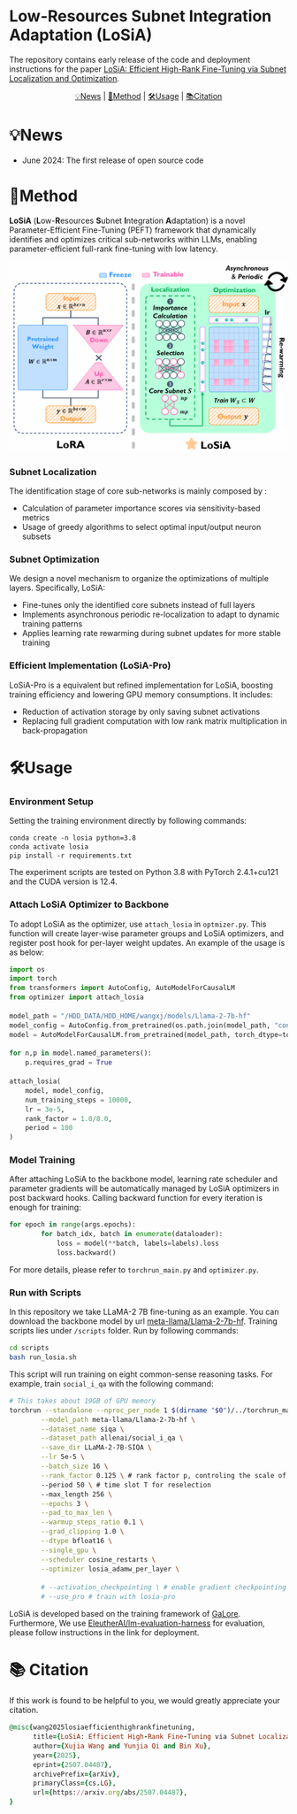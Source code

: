 # Low-Resources Subnet Integration Adaptation (LoSiA)

The repository contains early release of the code and deployment instructions for the paper [LoSiA: Efficient High-Rank Fine-Tuning via Subnet Localization and Optimization](https://arxiv.org/abs/2507.04487).

<p align="center">
  <a href="#-news"> 💡News</a> |
  <a href="#-method"> 🫧Method</a> |
  <a href="#-usage"> 🛠️Usage</a> |
  <a href="#-citation"> 📚Citation</a>
</p>


# 💡News

- June 2024: The first release of open source code




# 🫧Method

**LoSiA** (**L**ow-**R**esources **S**ubnet **I**ntegration **A**daptation) is a novel Parameter-Efficient Fine-Tuning (PEFT) framework that dynamically identifies and optimizes critical sub-networks within LLMs, enabling parameter-efficient full-rank fine-tuning with low latency.

<img src="./fig/intro.png" alt="intro" style="zoom: 50%;" />



### Subnet Localization

The identification stage of core sub-networks is mainly composed by :

- Calculation of parameter importance scores via sensitivity-based metrics
- Usage of greedy algorithms to select optimal input/output neuron subsets



### Subnet Optimization

We design a novel mechanism to organize the optimizations of multiple layers. Specifically, LoSiA:

- Fine-tunes only the identified core subnets instead of full layers
- Implements asynchronous periodic re-localization to adapt to dynamic training patterns
- Applies learning rate rewarming during subnet updates for more stable training



### Efficient Implementation (LoSiA-Pro)

LoSiA-Pro is a equivalent but refined implementation for LoSiA, boosting training efficiency and lowering GPU memory consumptions. It includes:

- Reduction of activation storage by only saving subnet activations
- Replacing full gradient computation with low rank matrix multiplication in back-propagation



# 🛠️Usage

### Environment Setup

Setting the training environment directly by following commands:

```
conda create -n losia python=3.8
conda activate losia
pip install -r requirements.txt
```

The experiment scripts are tested on Python 3.8 with PyTorch 2.4.1+cu121 and the CUDA version is 12.4.



### Attach LoSiA Optimizer to Backbone

To adopt LoSiA as the optimizer, use ```attach_losia``` in ```optmizer.py```. This function will create layer-wise parameter groups and LoSiA optimizers, and register post hook for per-layer weight updates. An example of the usage is as below:

```python
import os
import torch
from transformers import AutoConfig, AutoModelForCausalLM
from optimizer import attach_losia

model_path = "/HDD_DATA/HDD_HOME/wangxj/models/Llama-2-7b-hf"
model_config = AutoConfig.from_pretrained(os.path.join(model_path, "config.json"))
model = AutoModelForCausalLM.from_pretrained(model_path, torch_dtype=torch.bfloat16, attn_implementation="flash_attention_2").cuda()

for n,p in model.named_parameters():
    p.requires_grad = True

attach_losia(
    model, model_config, 
    num_training_steps = 10000, 
    lr = 3e-5, 
    rank_factor = 1.0/8.0, 
    period = 100
)
```



### Model Training

After attaching LoSiA to the backbone model, learning rate scheduler and parameter gradients will be automatically managed by LoSiA optimizers in post backward hooks. Calling backward function for every iteration is enough for training:

```python
for epoch in range(args.epochs):
        for batch_idx, batch in enumerate(dataloader):
            loss = model(**batch, labels=labels).loss
            loss.backward()
```

For more details, please refer to ```torchrun_main.py``` and ```optimizer.py```.



### Run with Scripts

In this repository we take LLaMA-2 7B fine-tuning as an example. You can download the backbone model by url [meta-llama/Llama-2-7b-hf](https://huggingface.co/meta-llama/Llama-2-7b-hf). Training scripts lies under ```/scripts``` folder. Run by following commands:

``````bash
cd scripts
bash run_losia.sh
``````



This script will run training on eight common-sense reasoning tasks. For example, train ``social_i_qa`` with the following command:

```bash
# This takes about 19GB of GPU memory 
torchrun --standalone --nproc_per_node 1 $(dirname "$0")/../torchrun_main.py \
        --model_path meta-llama/Llama-2-7b-hf \
        --dataset_name siqa \
        --dataset_path allenai/social_i_qa \
        --save_dir LLaMA-2-7B-SIQA \
        --lr 5e-5 \
        --batch_size 16 \
        --rank_factor 0.125 \ # rank factor p, controling the scale of core subnet
        --period 50 \ # time slot T for reselection
        --max_length 256 \
        --epochs 3 \
        --pad_to_max_len \
        --warmup_steps_ratio 0.1 \
        --grad_clipping 1.0 \
        --dtype bfloat16 \
        --single_gpu \
        --scheduler cosine_restarts \
        --optimizer losia_adamw_per_layer \
        
        # --activation_checkpointing \ # enable gradient checkpointing
        # --use_pro # train with losia-pro
```

LoSiA is developed based on the training framework of [GaLore](https://github.com/jiaweizzhao/GaLore). Furthermore, We use [EleutherAI/lm-evaluation-harness](https://github.com/EleutherAI/lm-evaluation-harness) for evaluation, please follow instructions in the link for deployment.


# 📚 Citation

If this work is found to be helpful to you, we would greatly appreciate your citation.

```ruby
@misc{wang2025losiaefficienthighrankfinetuning,
      title={LoSiA: Efficient High-Rank Fine-Tuning via Subnet Localization and Optimization}, 
      author={Xujia Wang and Yunjia Qi and Bin Xu},
      year={2025},
      eprint={2507.04487},
      archivePrefix={arXiv},
      primaryClass={cs.LG},
      url={https://arxiv.org/abs/2507.04487}, 
}
```
